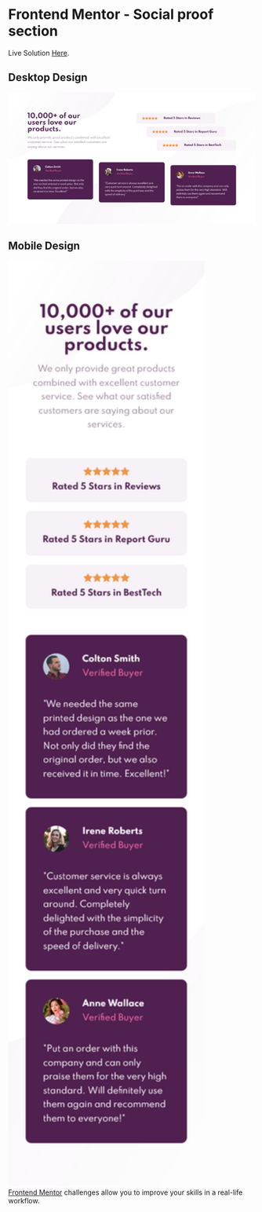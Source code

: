 # Frontend Mentor - Social proof section

Live Solution [Here](https://social-proof-section-mocha-seven.vercel.app/).

## Desktop Design
![Desktop design preview for the Social proof section coding challenge](/design/social-proof-section-desktop.png)

## Mobile Design
<img src="/design/social-proof-section-mobile.png" width="400"
alt="Mobile design preview for the Social proof section coding challenge"> <br />
[Frontend Mentor](https://www.frontendmentor.io) challenges allow you to improve your skills in a real-life workflow.
